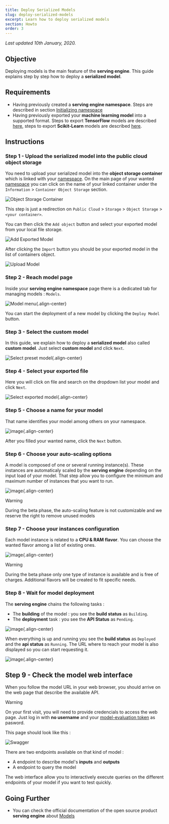 ```yaml
---
title: Deploy Serialized Models
slug: deploy-serialized-models
excerpt: Learn how to deploy serialized models
section: Howto
order: 3
---
```

*Last updated 10th January, 2020.*

## Objective

Deploying models is the main feature of the **serving engine**. This
guide explains step by step how to deploy a **serialized model**.

## Requirements

-   Having previously created a **serving engine namespace**. Steps are
    described in section [Initializing
    namespace](../initialize-namespace)
-   Having previously exported your **machine learning model** into a
    supported format. Steps to export **TensorFlow** models are
    described [here](../export-tensorflow-models), steps to export
    **Scikit-Learn** models are described
    [here](../export-sklearn-models).

## Instructions

### Step 1 - Upload the serialized model into the public cloud object storage

You need to upload your serialized model into the **object storage
container** which is linked with your [namespace](../namespaces). On the
main page of your wanted [namespace](../namespaces) you can click on the
name of your linked container under the `Information` \>
`Container Object Storage` section.

![Object Storage
Container](images/00_information_object_storage_container.png)

This step is just a redirection on `Public Cloud` \> `Storage` \>
`Object Storage` \> `<your container>`.

You can then click the `Add object` button and select your exported
model from your local file storage.

![Add Exported Model](images/01_add_exported_model.png)

After clicking the `Import` button you should be your exported model in
the list of containers object.

![Upload Model](images/02_uploaded_model.png)

### Step 2 - Reach model page

Inside your **serving engine namespace** page there is a dedicated tab
for managing models : `Models`.

![Model menu](images/03_model_menu.png){.align-center}

You can start the deployment of a new model by clicking the
`Deploy Model` button.

### Step 3 - Select the custom model

In this guide, we explain how to deploy a **serialized model** also
called **custom model**. Just select **custom model** and click `Next`.

![Select preset model](images/04_select_custom_model.png){.align-center}

### Step 4 - Select your exported file

Here you will click on file and search on the dropdown list your model
and click `Next`.

![Select exported
model](images/05_select_exported_file.png){.align-center}

### Step 5 - Choose a name for your model

That name identifies your model among others on your namespace.

![image](images/06_select_model_name.png){.align-center}

After you filled your wanted name, click the `Next` button.

### Step 6 - Choose your auto-scaling options

A model is composed of one or several running instance(s). These
instances are automaticaly scaled by the **serving engine** depending on
the input load of your model. That step allow you to configure the
minimum and maximum number of instances that you want to run.

![image](images/07_select_auto_scale.png){.align-center}

> [!warning]
>
> During the beta phase, the auto-scaling feature is not customizable
> and we reserve the right to remove unused models

### Step 7 - Choose your instances configuration

Each model instance is related to a **CPU & RAM flavor**. You can choose
the wanted flavor among a list of existing ones.

![image](images/08_select_instance_configuration.png){.align-center}

> [!warning]
>
> During the beta phase only one type of instance is available and is
> free of charges. Additional flavors will be created to fit specific
> needs.

### Step 8 - Wait for model deployment

The **serving engine** chains the following tasks :

-   The **building** of the model : you see the **build status** as
    `Building`.
-   The **deployment** task : you see the **API Status** as `Pending`.

![image](images/09_model_deploying.png){.align-center}

When everything is up and running you see the **build status** as
`Deployed` and the **api status** as `Running`. The URL where to reach
your model is also displayed so you can start requesting it.

![image](images/10_model_deployed.png){.align-center}

## Step 9 - Check the model web interface

When you follow the model URL in your web browser, you should arrive on
the web page that describe the available API.

> [!warning]
>
> On your first visit, you will need to provide credencials to access
> the web page. Just log in with **no username** and your
> [model-evaluation token](../tokens) as pasword.

This page should look like this :

![Swagger](images/11_swagger.png)

There are two endpoints available on that kind of model :

-   A endpoint to describe model's **inputs** and **outputs**
-   A endpoint to query the model

The web interface allow you to interactively execute queries on the
different endpoints of your model if you want to test quickly.

## Going Further

-   You can check the official documentation of the open source product
    **serving engine** about
    [Models](https://serving-doc-mlg.ai.ovh.net/component/models.html)
